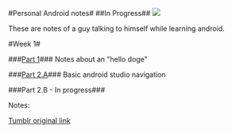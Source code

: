#Personal Android notes#
##In Progress##
![](http://i.imgur.com/ALS9Kqj.jpg)

These are notes of a guy talking to himself while learning android.



#Week 1#



###[Part 1](https://github.com/bertanasco/anappaweek/blob/master/week1/week1-part1.MD)###
Notes about an "hello doge"

###[Part 2.A](https://github.com/bertanasco/anappaweek/blob/master/week1/week1-part2a.MD)###
Basic android studio navigation

###Part 2.B - In progress###


Notes:

[Tumblr original link](http://bertanasco.com/tagged/code)
